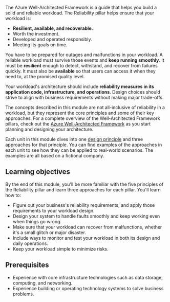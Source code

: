 The Azure Well-Architected Framework is a guide that helps you build a solid and reliable workload. The Reliability pillar helps ensure that your workload is:

- **Resilient, available, and recoverable.**
- Worth the investment.
- Developed and operated responsibly.
- Meeting its goals on time.

You have to be prepared for outages and malfunctions in your workload. A reliable workload must survive those events and **keep running smoothly**. It must be **resilient** enough to detect, withstand, and recover from failures quickly. It must also be **available** so that users can access it when they need to, at the promised quality level.

Your workload's architecture should include **reliability measures in its application code, infrastructure, and operations**. Design choices should strive to align with business requirements without making major trade-offs.

The concepts described in this module are not all-inclusive of reliability in a workload, but they represent the core principles and some of their key approaches. For a complete overview of the Well-Architected Framework pillars, check out the [Azure Well-Architected Framework](/azure/well-architected) as you start planning and designing your architecture.

Each unit in this module dives into one [design principle](/azure/well-architected/reliability/principles) and three approaches for that principle. You can find examples of the approaches in each unit to see how they can be applied to real-world scenarios. The examples are all based on a fictional company.

## Learning objectives

By the end of this module, you'll be more familiar with the five principles of the Reliability pillar and learn three approaches for each pillar. You'll learn how to:

- Figure out your business's reliability requirements, and apply those requirements to your workload design.
- Design your system to handle faults smoothly and keep working even when things go wrong.
- Make sure that your workload can recover from malfunctions, whether it's a small glitch or major disaster.
- Include ways to monitor and test your workload in both its design and daily operations.
- Keep your workload simple to minimize risks.

## Prerequisites

- Experience with core infrastructure technologies such as data storage, computing, and networking.
- Experience building or operating technology systems to solve business problems.
